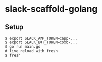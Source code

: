 # slack-scaffold-golang

## Setup

```
$ export SLACK_APP_TOKEN=xapp-...
$ export SLACK_BOT_TOKEN=xoxb-...
$ go run main.go
# live reload with fresh
$ fresh
```
